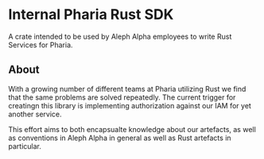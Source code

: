 # Internal Pharia Rust SDK

A crate intended to be used by Aleph Alpha employees to write Rust Services for Pharia.

## About

With a growing number of different teams at Pharia utilizing Rust we find that the same problems are solved repeatedly. The current trigger for creatingn this library is implementing authorization against our IAM for yet another service.

This effort aims to both encapsualte knowledge about our artefacts, as well as conventions in Aleph Alpha in general as well as Rust artefacts in particular.
